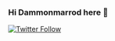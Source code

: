 ### Hi Dammonmarrod here 👋
[![Twitter Follow](https://img.shields.io/twitter/follow/dammonmarrod?color=%231DA1F2&logo=twitter&style=social)](https://twitter.com/dammonmarrod)


<!--
**dammonmarrod/dammonmarrod** is a ✨ _special_ ✨ repository because its `README.md` (this file) appears on your GitHub profile.

Here are some ideas to get you started:

- 🔭 I’m currently working on ...
- 🌱 I’m currently learning ...
- 👯 I’m looking to collaborate on ...
- 🤔 I’m looking for help with ...
- 💬 Ask me about ...
- 📫 How to reach me: ...
- 😄 Pronouns: ...
- ⚡ Fun fact: ...
-->
